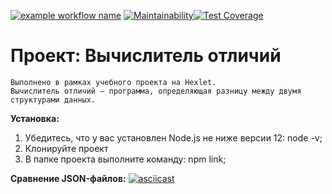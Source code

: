 [![example workflow name](https://github.com/smbartem/frontend-project-lvl2/workflows/Node%20CI/badge.svg)](https://github.com/smbartem/frontend-project-lvl2/actions) [![Maintainability](https://api.codeclimate.com/v1/badges/a99a88d28ad37a79dbf6/maintainability)](https://codeclimate.com/github/smbartem/frontend-project-lvl2)[![Test Coverage](https://api.codeclimate.com/v1/badges/26eefb3862f29006b880/test_coverage)](https://codeclimate.com/github/smbartem/frontend-project-lvl2/test_coverage)


__Проект: Вычислитель отличий__ 
===========
    Выполнено в рамках учебного проекта на Hexlet.
    Вычислитель отличий – программа, определяющая разницу между двумя структурами данных. 

__Установка:__
  1. Убедитесь, что у вас установлен Node.js не ниже версии 12: node -v;
  2. Клонируйте проект
  3. В папке проекта выполните команду: npm link;
  
__Сравнение JSON-файлов:__
[![asciicast](https://asciinema.org/a/BjR2iOEpU9ZNSydZaxma55Oqt.svg)](https://asciinema.org/a/BjR2iOEpU9ZNSydZaxma55Oqt)
